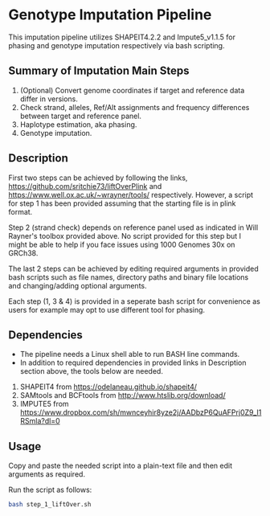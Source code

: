 # Genotype Imputation Pipeline
This imputation pipeline utilizes SHAPEIT4.2.2 and Impute5_v1.1.5 for phasing and genotype imputation respectively via bash scripting.

## Summary of Imputation Main Steps
1. (Optional) Convert genome coordinates if target and reference data differ in versions.
2. Check strand, alleles, Ref/Alt assignments and frequency differences between target and reference panel.
3. Haplotype estimation, aka phasing.
4. Genotype imputation.

## Description
First two steps can be achieved by following the links, https://github.com/sritchie73/liftOverPlink and  https://www.well.ox.ac.uk/~wrayner/tools/ respectively. However, a script for step 1 has been provided assuming that the starting file is in plink format.

Step 2 (strand check) depends on reference panel used as indicated in Will Rayner's toolbox provided above. No script provided for this step but I might be able to help if you face issues using 1000 Genomes 30x on GRCh38.

The last 2 steps can be achieved by editing required arguments in provided bash scripts such as file names, directory paths and binary file locations and changing/adding optional arguments. 

Each step (1, 3 & 4) is provided in a seperate bash script for convenience as users for example may opt to use different tool for phasing.  

## Dependencies
- The pipeline needs a Linux shell able to run BASH line commands.
- In addition to required dependencies in provided links in Description section above, the tools below are needed. 
1) SHAPEIT4 from https://odelaneau.github.io/shapeit4/  
2) SAMtools and BCFtools from http://www.htslib.org/download/
3) IMPUTE5 from https://www.dropbox.com/sh/mwnceyhir8yze2j/AADbzP6QuAFPrj0Z9_I1RSmla?dl=0

## Usage
Copy and paste the needed script into a plain-text file and then edit arguments as required.

Run the script as follows:
```bash
bash step_1_liftOver.sh
```
